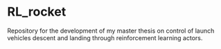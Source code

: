 # RL_rocket
Repository for the development of my master thesis on control of launch vehicles descent and landing through reinforcement learning actors.
